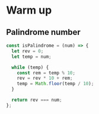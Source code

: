# Warm up

## Palindrome number

```js
const isPalindrome = (num) => {
  let rev = 0;
  let temp = num;

  while (temp) {
    const rem = temp % 10;
    rev = rev * 10 + rem;
    temp = Math.floor(temp / 10);
  }

  return rev === num;
};
```

